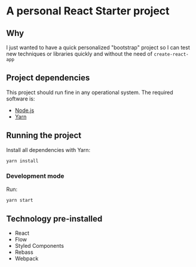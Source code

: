 # A personal React Starter project

## Why

I just wanted to have a quick personalized "bootstrap" project so I can test new
techniques or libraries quickly and without the need of `create-react-app`

## Project dependencies

This project should run fine in any operational system. The required software
is:

* [Node.js](https://nodejs.org/en/)
* [Yarn](https://yarnpkg.com/en/)

## Running the project

Install all dependencies with Yarn:

```bash
yarn install
```

### Development mode

Run:

```bash
yarn start
```

## Technology pre-installed

- React
- Flow
- Styled Components
- Rebass
- Webpack
